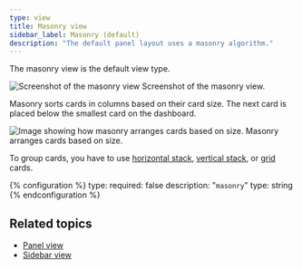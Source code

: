 ```yaml
---
type: view
title: Masonry view
sidebar_label: Masonry (default)
description: "The default panel layout uses a masonry algorithm."
---
```


The masonry view is the default view type.

<p class='img'>
<img src='/images/getting-started/lovelace.png' alt='Screenshot of the masonry view'>
Screenshot of the masonry view.
</p>

Masonry sorts cards in columns based on their card size. The next card is placed below the smallest card on the dashboard.

<p class='img'>
<img src='/images/dashboards/masonry.png' alt='Image showing how masonry arranges cards based on size.'>
Masonry arranges cards based on size.
</p>

To group cards, you have to use [horizontal stack](/dashboards/horizontal-stack/), [vertical stack](/dashboards/vertical-stack/), or [grid](/dashboards/grid/) cards.

{% configuration %}
type:
  required: false
  description: "`masonry`"
  type: string
{% endconfiguration %}

## Related topics

- [Panel view](/dashboards/panel/)
- [Sidebar view](/dashboards/sidebar/)